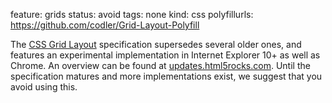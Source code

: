 feature: grids
status: avoid
tags: none
kind: css
polyfillurls: https://github.com/codler/Grid-Layout-Polyfill

The [CSS Grid Layout](http://dev.w3.org/csswg/css3-grid-align/) specification supersedes several older ones, and features an experimental implementation in Internet Explorer 10+ as well as Chrome. An overview can be found at [updates.html5rocks.com](http://updates.html5rocks.com/2014/03/Get-on-the-CSS-Grid). Until the specification matures and more implementations exist, we suggest that you avoid using this.
